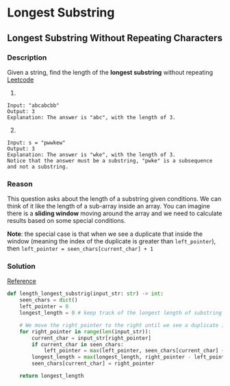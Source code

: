 # Longest Substring

## Longest Substring Without Repeating Characters

### Description

Given a string, find the length of the **longest substring** without repeating
[Leetcode](https://leetcode.com/problems/longest-substring-without-repeating-characters/)

1.

```
Input: "abcabcbb"
Output: 3
Explanation: The answer is "abc", with the length of 3.
```

2.

```
Input: s = "pwwkew"
Output: 3
Explanation: The answer is "wke", with the length of 3.
Notice that the answer must be a substring, "pwke" is a subsequence and not a substring.
```

### Reason

This question asks about the length of a substring given conditions. We can think of it like the length of a sub-array inside an array. You can imagine there is a **sliding window** moving around the array and we need to calculate results based on some special conditions.

**Note**: the special case is that when we see a duplicate that inside the window (meaning the index of the duplicate is greater than `left_pointer`), then `left_pointer = seen_chars[current_char] + 1`

### Solution

[Reference](https://leetcode.com/problems/longest-substring-without-repeating-characters/solutions/347818/python3-sliding-window-o-n-with-explanation/)

```python
def length_longest_substrig(input_str: str) -> int:
    seen_chars = dict()
    left_pointer = 0
    longest_length = 0 # keep track of the longest length of substring without duplicates

    # We move the right_pointer to the right until we see a duplicate in unique_char
    for right_pointer in range(len(input_str)):
        current_char = input_str[right_pointer]
        if current_char in seen_chars:
            left_pointer = max(left_pointer, seen_chars[current_char] + 1)
        longest_length = max(longest_length, right_pointer - left_pointer + 1)
        seen_chars[current_char] = right_pointer

    return longest_length
```

